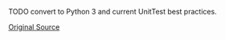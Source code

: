 TODO convert to Python 3 and current UnitTest best practices.

[Original Source](https://github.com/eBay/ebay-oauth-python-client/tree/master/test)
